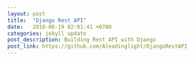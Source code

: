 ```yaml
---
layout: post
title:  "Django Rest API"
date:   2018-06-19 02:01:41 +0700
categories: jekyll update
post_description: Building Rest API with Django
post_link: https://github.com/Aleadinglight/DjangoRestAPI
---
```

